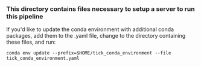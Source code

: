### This directory contains files necessary to setup a server to run this pipeline

If you'd like to update the conda environment with additional conda packages, add them to the .yaml file, change to the directory containing these files, and run:

```
conda env update --prefix=$HOME/tick_conda_environment --file tick_conda_environment.yaml
```
